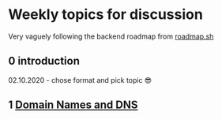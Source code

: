 # Weekly topics for discussion

Very vaguely following the backend roadmap from [roadmap.sh](https://roadmap.sh/backend)

## 0 introduction
02.10.2020 - chose format and pick topic 😎

## 1 [Domain Names and DNS](domain-names-and-dns.md)
